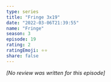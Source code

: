 ```yaml
---
type: series
title: "Fringe 3x19"
date: "2022-03-06T21:39:55"
name: "Fringe"
season: 3
episode: 19
rating: 2
ratingEmoji: ⭐️⭐️
share: false
---
```


*[No review was written for this episode]*

